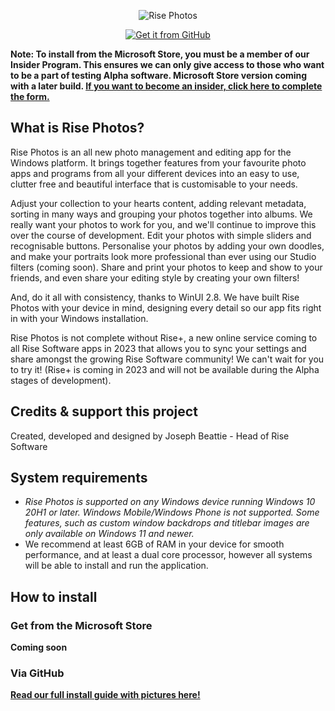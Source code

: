<p align="center">
  <img src="https://user-images.githubusercontent.com/74561130/206789556-b8718a15-b312-48d5-a8c1-de3e56ff54fd.png" alt='Rise Photos' />
  <div class="row" align="center">
  <a href='https://github.com/Rise-Software/Rise-Photos/releases/download/Alpha_0.0.1/RiseSoftware.Photos_Alpha1_0.0.1.msixbundle'><img src='https://user-images.githubusercontent.com/74561130/206799459-bc628e57-b7b0-4ba2-90a1-5ed7f04f79fd.png' alt='Get it from GitHub' /></a>
</div>
</p>

**Note: To install from the Microsoft Store, you must be a member of our Insider Program. This ensures we can only give access to those who want to be a part of testing Alpha software. Microsoft Store version coming with a later build. [If you want to become an insider, click here to complete the form.](http://www.bit.ly/risesoftinsider)**

## What is Rise Photos?
Rise Photos is an all new photo management and editing app for the Windows platform. It brings together features from your favourite photo apps and programs from all your different devices into an easy to use, clutter free and beautiful interface that is customisable to your needs. 

Adjust your collection to your hearts content, adding relevant metadata, sorting in many ways and grouping your photos together into albums. We really want your photos to work for you, and we'll continue to improve this over the course of development. Edit your photos with simple sliders and recognisable buttons. Personalise your photos by adding your own doodles, and make your portraits look more professional than ever using our Studio filters (coming soon). Share and print your photos to keep and show to your friends, and even share your editing style by creating your own filters!

And, do it all with consistency, thanks to WinUI 2.8. We have built Rise Photos with your device in mind, designing every detail so our app fits right in with your Windows installation.

Rise Photos is not complete without Rise+, a new online service coming to all Rise Software apps in 2023 that allows you to sync your settings and share amongst the growing Rise Software community! We can't wait for you to try it! (Rise+ is coming in 2023 and will not be available during the Alpha stages of development).

## Credits & support this project
Created, developed and designed by Joseph Beattie - Head of Rise Software

## System requirements
- *Rise Photos is supported on any Windows device running Windows 10 20H1 or later. Windows Mobile/Windows Phone is not supported. Some features, such as custom window backdrops and titlebar images are only available on Windows 11 and newer.*
- We recommend at least 6GB of RAM in your device for smooth performance, and at least a dual core processor, however all systems will be able to install and run the application. 

<h2>How to install</h2>
<h3>Get from the Microsoft Store</h3>

**Coming soon**

<h3>Via GitHub</h3>

**[Read our full install guide with pictures here!](https://github.com/Rise-Software/Rise-Photos/blob/main/INSTALL.md)**
